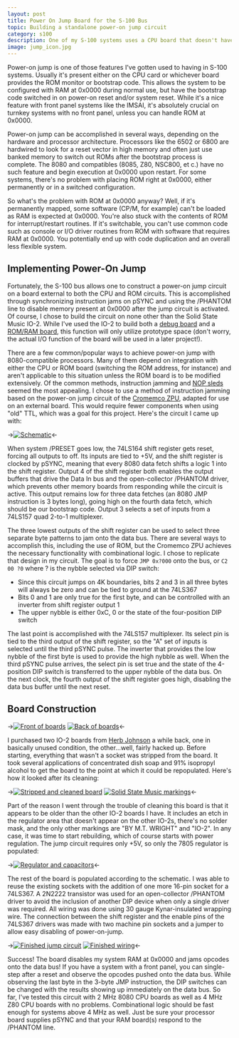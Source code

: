 ```yaml
---
layout: post
title: Power On Jump Board for the S-100 Bus
topic: Building a standalone power-on jump circuit
category: s100
description: One of my S-100 systems uses a CPU board that doesn't have a power-on jump function. The ROM board doesn't have it either. It's a turnkey system with no front panel, so I had to come up with a way to get the CPU to jump into the ROM board's address space without starting the ROMs at 0x0000.
image: jump_icon.jpg
---
```


Power-on jump is one of those features I've gotten used to having in S-100 systems. Usually it's present either on the CPU card or whichever board provides the ROM monitor or bootstrap code. This allows the system to be configured with RAM at 0x0000 during normal use, but have the bootstrap code switched in on power-on reset and/or system reset. While it's a nice feature with front panel systems like the IMSAI, it's absolutely crucial on turnkey systems with no front panel, unless you can handle ROM at 0x0000.

Power-on jump can be accomplished in several ways, depending on the hardware and processor architecture. Processors like the 6502 or 6800 are hardwired to look for a reset vector in high memory and often just use banked memory to switch out ROMs after the bootstrap process is complete. The 8080 and compatibles (8085, Z80, NSC800, et c.) have no such feature and begin execution at 0x0000 upon restart. For some systems, there's no problem with placing ROM right at 0x0000, either permanently or in a switched configuration.

So what's the problem with ROM at 0x0000 anyway? Well, if it's permanently mapped, some software (CP/M, for example) can't be loaded as RAM is expected at 0x0000. You're also stuck with the contents of ROM for interrupt/restart routines. If it's switchable, you can't use common code such as console or I/O driver routines from ROM with software that requires RAM at 0x0000. You potentially end up with code duplication and an overall less flexible system.

Implementing Power-On Jump
--------------------------

Fortunately, the S-100 bus allows one to construct a power-on jump circuit on a board external to both the CPU and ROM circuits. This is accomplished through synchronizing instruction jams on pSYNC and using the /PHANTOM line to disable memory present at 0x0000 after the jump circuit is activated. Of course, I chose to build the circuit on none other than the Solid State Music IO-2. While I've used the IO-2 to build both a [debug board](/2011/09/01/Debug-Board/) and a [ROM/RAM board](/2012/01/30/IO2-ROM-RAM/), this function will only utilize prototype space (don't worry, the actual I/O function of the board will be used in a later project!).

There are a few common/popular ways to achieve power-on jump with 8080-compatible processors. Many of them depend on integration with either the CPU or ROM board (switching the ROM address, for instance) and aren't applicable to this situation unless the ROM board is to be modified extensively. Of the common methods, instruction jamming and [NOP sleds](http://en.wikipedia.org/wiki/NOP_slide) seemed the most appealing. I chose to use a method of instruction jamming based on the power-on jump circuit of the [Cromemco ZPU](http://www.s100computers.com/Hardware%20Folder/Cromemco/Z80/ZPU.htm), adapted for use on an external board. This would require fewer components when using "old" TTL, which was a goal for this project. Here's the circuit I came up with:

->[![Schematic](/images/s100/jump_board/scaled/schematic.png)](/images/s100/jump_board/schematic.png)<-

When system /PRESET goes low, the 74LS164 shift register gets reset, forcing all outputs to off. Its inputs are tied to +5V, and the shift register is clocked by pSYNC, meaning that every 8080 data fetch shifts a logic 1 into the shift register. Output 4 of the shift register both enables the output buffers that drive the Data In bus and the open-collector /PHANTOM driver, which prevents other memory boards from responding while the circuit is active. This output remains low for three data fetches (an 8080 JMP instruction is 3 bytes long), going high on the fourth data fetch, which should be our bootstrap code. Output 3 selects a set of inputs from a 74LS157 quad 2-to-1 multiplexer.

The three lowest outputs of the shift register can be used to select three separate byte patterns to jam onto the data bus. There are several ways to accomplish this, including the use of ROM, but the Cromemco ZPU achieves the necessary functionality with combinational logic. I chose to replicate that design in my circuit. The goal is to force `JMP 0x?000` onto the bus, or `C2 00 ?0` where ? is the nybble selected via DIP switch:

* Since this circuit jumps on 4K boundaries, bits 2 and 3 in all three bytes will always be zero and can be tied to ground at the 74LS367
* Bits 0 and 1 are only true for the first byte, and can be controlled with an inverter from shift register output 1
* The upper nybble is either 0xC, 0 or the state of the four-position DIP switch

The last point is accomplished with the 74LS157 multiplexer. Its select pin is tied to the third output of the shift register, so the "A" set of inputs is selected until the third pSYNC pulse. The inverter that provides the low nybble of the first byte is used to provide the high nybble as well. When the third pSYNC pulse arrives, the select pin is set true and the state of the 4-position DIP switch is transferred to the upper nybble of the data bus. On the next clock, the fourth output of the shift register goes high, disabling the data bus buffer until the next reset.

Board Construction
------------------

->[![Front of boards](/images/s100/jump_board/scaled/original_front.jpg)](/images/s100/jump_board/original_front.jpg) [![Back of boards](/images/s100/jump_board/scaled/original_back.jpg)](/images/s100/jump_board/original_back.jpg)<-

I purchased two IO-2 boards from [Herb Johnson](http://retrotechnology.com/) a while back, one in basically unused condition, the other...well, fairly hacked up. Before starting, everything that wasn't a socket was stripped from the board. It took several applications of concentrated dish soap and 91% isopropyl alcohol to get the board to the point at which it could be repopulated. Here's how it looked after its cleaning:

->[![Stripped and cleaned board](/images/s100/jump_board/scaled/stripped_down.jpg)](/images/s100/jump_board/stripped_down.jpg) [![Solid State Music markings](/images/s100/jump_board/scaled/old_ssm_logo.jpg)](/images/s100/jump_board/old_ssm_logo.jpg)<-

Part of the reason I went through the trouble of cleaning this board is that it appears to be older than the other IO-2 boards I have. It includes an etch in the regulator area that doesn't appear on the other IO-2s, there's no solder mask, and the only other markings are "BY M.T. WRIGHT" and "IO-2". In any case, it was time to start rebuilding, which of course starts with power regulation. The jump circuit requires only +5V, so only the 7805 regulator is populated:

->[![Regulator and capacitors](/images/s100/jump_board/scaled/regulator.jpg)](/images/s100/jump_board/regulator.jpg)<-

The rest of the board is populated according to the schematic. I was able to reuse the existing sockets with the addition of one more 16-pin socket for a 74LS367. A 2N2222 transistor was used for an open-collector /PHANTOM driver to avoid the inclusion of another DIP device when only a single driver was required. All wiring was done using 30 gauge Kynar-insulated wrapping wire. The connection between the shift register and the enable pins of the 74LS367 drivers was made with two machine pin sockets and a jumper to allow easy disabling of power-on-jump.

->[![Finished jump circuit](/images/s100/jump_board/scaled/circuit_closeup.jpg)](/images/s100/jump_board/circuit_closeup.jpg) [![Finished wiring](/images/s100/jump_board/scaled/back.jpg)](/images/s100/jump_board/back.jpg)<-

Success! The board disables my system RAM at 0x0000 and jams opcodes onto the data bus! If you have a system with a front panel, you can single-step after a reset and observe the opcodes pushed onto the data bus. While observing the last byte in the 3-byte JMP instruction, the DIP switches can be changed with the results showing up immediately on the data bus. So far, I've tested this circuit with 2 MHz 8080 CPU boards as well as 4 MHz Z80 CPU boards with no problems. Combinational logic should be fast enough for systems above 4 MHz as well. Just be sure your processor board supplies pSYNC and that your RAM board(s) respond to the /PHANTOM line.
